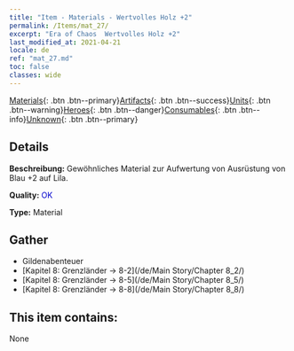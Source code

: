 ```yaml
---
title: "Item - Materials - Wertvolles Holz +2"
permalink: /Items/mat_27/
excerpt: "Era of Chaos  Wertvolles Holz +2"
last_modified_at: 2021-04-21
locale: de
ref: "mat_27.md"
toc: false
classes: wide
---
```

 [Materials](/de/Items/){: .btn .btn--primary}[Artifacts](/de/Items/Artifacts/){: .btn .btn--success}[Units](/de/Items/Units/){: .btn .btn--warning}[Heroes](/de/Items/Heroes/){: .btn .btn--danger}[Consumables](/de/Items/Consumables/){: .btn .btn--info}[Unknown](/de/Items/Unknown/){: .btn .btn--primary}

## Details
 **Beschreibung:** Gewöhnliches Material zur Aufwertung von Ausrüstung von Blau +2 auf Lila.

 **Quality:** <span style="color: #0000CD">OK</span>

 **Type:** Material

## Gather

*    Gildenabenteuer 
*    [Kapitel 8: Grenzländer -> 8-2](/de/Main Story/Chapter 8_2/) 
*    [Kapitel 8: Grenzländer -> 8-5](/de/Main Story/Chapter 8_5/) 
*    [Kapitel 8: Grenzländer -> 8-8](/de/Main Story/Chapter 8_8/) 

## This item contains:

  None

